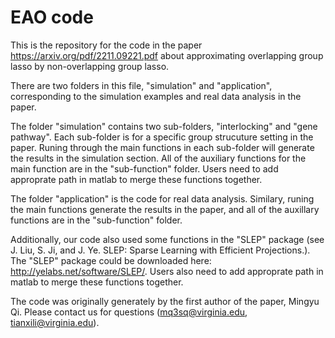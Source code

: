 # EAO code
This is the repository for the code in the paper https://arxiv.org/pdf/2211.09221.pdf about approximating overlapping group lasso by non-overlapping group lasso.

There are two folders in this file, "simulation" and "application", corresponding to the simulation examples and real data analysis in the paper.

The folder "simulation" contains two sub-folders, "interlocking" and "gene pathway". Each sub-folder is for a specific group strucuture setting in the paper. Runing through the main functions in each sub-folder will generate the results in the simulation section. All of the 
auxiliary functions for the main function are in the "sub-function" folder. Users need to add approprate path in matlab to merge these functions together.

The folder "application" is the code for real data analysis. Similary, runing the main functions generate the results in the paper, and all of the auxillary functions are in the "sub-function" folder.

Additionally, our code also used some functions in the "SLEP" package (see J. Liu, S. Ji, and J. Ye. SLEP: Sparse Learning with Efficient Projections.).
The "SLEP"  package could be downloaded here: http://yelabs.net/software/SLEP/.  Users also need to add approprate path in matlab to merge these functions together.

The code was originally generately by the first author of the paper, Mingyu Qi. Please contact us for questions (mq3sq@virginia.edu, tianxili@virginia.edu).

